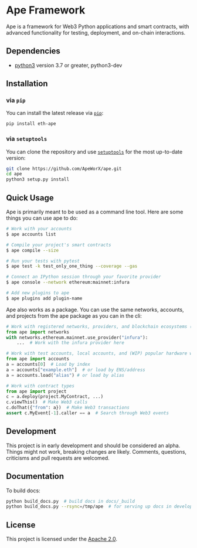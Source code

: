 # Ape Framework

Ape is a framework for Web3 Python applications and smart contracts, with advanced functionality for testing, deployment, and on-chain interactions.

## Dependencies

* [python3](https://www.python.org/downloads) version 3.7 or greater, python3-dev

## Installation

### via `pip`

You can install the latest release via [`pip`](https://pypi.org/project/pip/):

```bash
pip install eth-ape
```

### via `setuptools`

You can clone the repository and use [`setuptools`](https://github.com/pypa/setuptools) for the most up-to-date version:

```bash
git clone https://github.com/ApeWorX/ape.git
cd ape
python3 setup.py install
```

## Quick Usage

Ape is primarily meant to be used as a command line tool. Here are some things you can use ape to do:

```bash
# Work with your accounts
$ ape accounts list

# Compile your project's smart contracts
$ ape compile --size

# Run your tests with pytest
$ ape test -k test_only_one_thing --coverage --gas

# Connect an IPython session through your favorite provider
$ ape console --network ethereum:mainnet:infura

# Add new plugins to ape
$ ape plugins add plugin-name
```

Ape also works as a package. You can use the same networks, accounts, and projects from the ape package as you can in the cli:

```python
# Work with registered networks, providers, and blockchain ecosystems (like Ethereum)
from ape import networks
with networks.ethereum.mainnet.use_provider("infura"):
    ...  # Work with the infura provider here

# Work with test accounts, local accounts, and (WIP) popular hardware wallets
from ape import accounts
a = accounts[0]  # Load by index
a = accounts["example.eth"]  # or load by ENS/address
a = accounts.load("alias") # or load by alias

# Work with contract types
from ape import project
c = a.deploy(project.MyContract, ...)
c.viewThis()  # Make Web3 calls
c.doThat({"from": a})  # Make Web3 transactions
assert c.MyEvent[-1].caller == a  # Search through Web3 events
```

## Development

This project is in early development and should be considered an alpha.
Things might not work, breaking changes are likely.
Comments, questions, criticisms and pull requests are welcomed.

## Documentation

To build docs:

```bash
python build_docs.py  # build docs in docs/_build
python build_docs.py --rsync=/tmp/ape  # for serving up docs in development
```

## License

This project is licensed under the [Apache 2.0](LICENSE).
